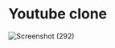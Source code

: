 # Youtube clone

![Screenshot (292)](https://user-images.githubusercontent.com/59863035/147557488-641d9e1e-2528-44da-8229-8b71c86a7702.png)

